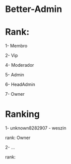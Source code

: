 # Better-Admin

# Rank:
1- Membro

2- Vip

4- Moderador

5- Admin

6- HeadAdmin

7- Owner

# Ranking

1- unknown8282907 - weszin

rank: Owner

2- ...

rank: 
